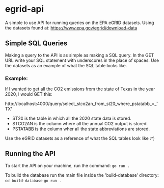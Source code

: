 # egrid-api
A simple to use API for running queries on the EPA eGRID datasets. Using the datasets found at: https://www.epa.gov/egrid/download-data

## Simple SQL Queries
Making a query to the API is as simple as making a SQL query. In the GET URL write your SQL statement with underscores in the place of spaces. Use the datasets as an example of what the SQL table looks like.

### Example:
If I wanted to get all the CO2 emissions from the state of Texas in the year 2020, I would GET this:

http://localhost:4000/query/select_stco2an_from_st20_where_pstatabb_=_'TX'

- ST20 is the table in which all the 2020 state data is stored.
- STCO2AN is the column  where all the annual CO2 output is stored.
- PSTATABB is the column wher all the state abbreviations are stored.

Use the eGRID datasets as a reference of what the SQL tables look like :^)

## Running the API
To start the API on your machine, run the command:
`go run .`

To build the database run the main file inside the 'build-database' directory:
`cd build-database`
`go run .`
